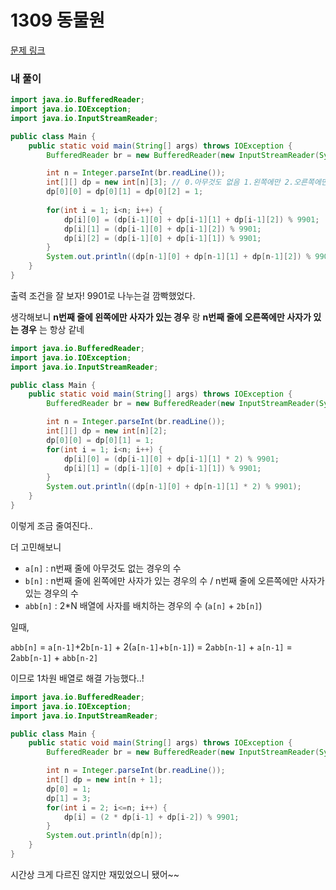 # 1309 동물원

[문제 링크](https://www.acmicpc.net/problem/1309)

### 내 풀이

```java
import java.io.BufferedReader;
import java.io.IOException;
import java.io.InputStreamReader;

public class Main {
    public static void main(String[] args) throws IOException {
        BufferedReader br = new BufferedReader(new InputStreamReader(System.in));

        int n = Integer.parseInt(br.readLine());
        int[][] dp = new int[n][3]; // 0.아무것도 없음 1.왼쪽에만 2.오른쪽에만
        dp[0][0] = dp[0][1] = dp[0][2] = 1;
      
        for(int i = 1; i<n; i++) {
            dp[i][0] = (dp[i-1][0] + dp[i-1][1] + dp[i-1][2]) % 9901;
            dp[i][1] = (dp[i-1][0] + dp[i-1][2]) % 9901;
            dp[i][2] = (dp[i-1][0] + dp[i-1][1]) % 9901;
        }
        System.out.println((dp[n-1][0] + dp[n-1][1] + dp[n-1][2]) % 9901);
    }
}
```

출력 조건을 잘 보자! 9901로 나누는걸 깜빡했었다.

생각해보니 **n번째 줄에 왼쪽에만 사자가 있는 경우** 랑 **n번째 줄에 오른쪽에만 사자가 있는 경우** 는 항상 같네

```java
import java.io.BufferedReader;
import java.io.IOException;
import java.io.InputStreamReader;

public class Main {
    public static void main(String[] args) throws IOException {
        BufferedReader br = new BufferedReader(new InputStreamReader(System.in));

        int n = Integer.parseInt(br.readLine());
        int[][] dp = new int[n][2];
        dp[0][0] = dp[0][1] = 1;
        for(int i = 1; i<n; i++) {
            dp[i][0] = (dp[i-1][0] + dp[i-1][1] * 2) % 9901;
            dp[i][1] = (dp[i-1][0] + dp[i-1][1]) % 9901;
        }
        System.out.println((dp[n-1][0] + dp[n-1][1] * 2) % 9901);
    }
}
```

이렇게 조금 줄여진다..

더 고민해보니

* `a[n]` : n번째 줄에 아무것도 없는 경우의 수
* `b[n]` : n번째 줄에 왼쪽에만 사자가 있는 경우의 수 /   n번째 줄에 오른쪽에만 사자가 있는 경우의 수
* `abb[n]` : 2*N 배열에 사자를 배치하는 경우의 수 (`a[n]` + `2b[n]`)

일때,

`abb[n]` = `a[n-1]`+2`b[n-1]` + 2(`a[n-1]`+`b[n-1]`)
	       = 2`abb[n-1]` + `a[n-1]`
	       = 2`abb[n-1]` + `abb[n-2]`

이므로 1차원 배열로 해결 가능했다..!

```java
import java.io.BufferedReader;
import java.io.IOException;
import java.io.InputStreamReader;

public class Main {
    public static void main(String[] args) throws IOException {
        BufferedReader br = new BufferedReader(new InputStreamReader(System.in));

        int n = Integer.parseInt(br.readLine());
        int[] dp = new int[n + 1];
        dp[0] = 1;
        dp[1] = 3;
        for(int i = 2; i<=n; i++) {
            dp[i] = (2 * dp[i-1] + dp[i-2]) % 9901;
        }
        System.out.println(dp[n]);
    }
}
```

시간상 크게 다르진 않지만 재밌었으니 됐어~~